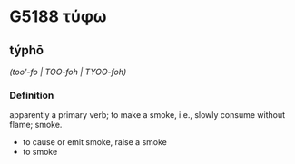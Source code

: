 # G5188 τύφω

## týphō

_(too'-fo | TOO-foh | TYOO-foh)_

### Definition

apparently a primary verb; to make a smoke, i.e., slowly consume without flame; smoke.

- to cause or emit smoke, raise a smoke
- to smoke

